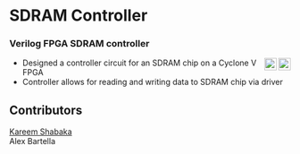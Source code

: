 # SDRAM Controller
### Verilog FPGA SDRAM controller
[<img align="right" alt="Verilog" width="22px" src="https://cdn.icon-icons.com/icons2/2107/PNG/512/file_type_verilog_icon_130092.png" />][verilog] [<img align="right" alt="Quartus Prime" width="22px" src="https://www.jackenhack.com/wp-content/uploads/2020/01/Quartus_prime_icon.png" />][quartus]
  - Designed a controller circuit for an SDRAM chip on a Cyclone V FPGA
  - Controller allows for reading and writing data to SDRAM chip via driver

## Contributors
[Kareem Shabaka][kareem] <br/>
Alex Bartella

[quartus]: https://www.intel.ca/content/www/ca/en/products/details/fpga/development-tools/quartus-prime.html
[verilog]: https://verilogguide.readthedocs.io/en/latest/
[kareem]: https://github.com/kareemshabaka
